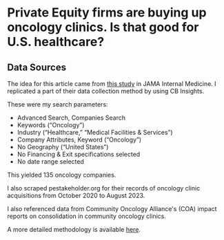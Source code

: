 # Private Equity firms are buying up oncology clinics. Is that good for U.S. healthcare?

## Data Sources

The idea for this article came from [this study](https://jamanetwork.com/journals/jamainternalmedicine/article-abstract/2804123) in JAMA Internal Medicine. I replicated a part of their data collection method by using CB Insights. 

These were my search parameters:

- Advanced Search, Companies Search
- Keywords (“Oncology”)
- Industry (“Healthcare,” “Medical Facilities & Services”)
- Company Attributes, Keyword (“Oncology”)
- No Geography (“United States”)
- No Financing & Exit specifications selected
- No date range selected

This yielded 135 oncology companies. 

I also scraped pestakeholder.org for their records of oncology clinic acquisitions from October 2020 to August 2023.

I also referenced data from Community Oncology Alliance's (COA) impact reports on consolidation in community oncology clinics. 

A more detailed methodology is available [here](https://docs.google.com/document/d/1lmARdq0kyRDx7IxmabIwB7ME5e1wS6Kp7dXlNRPV1FM/edit?usp=sharing).



